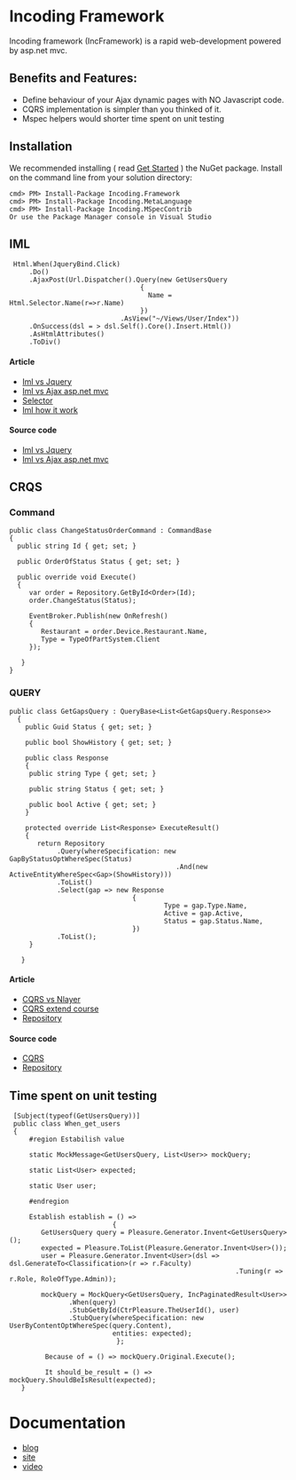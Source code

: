 # Incoding Framework

Incoding framework (IncFramework) is a rapid web-development powered by asp.net mvc.

## Benefits and Features:

* Define behaviour of your Ajax dynamic pages with NO Javascript code.
* CQRS implementation is simpler than you thinked of it.
* Mspec helpers would shorter time spent on unit testing

## Installation


We recommended installing ( read [Get Started](http://blog.incframework.com/en/get-started/) ) the NuGet package. Install on the command line from your solution directory:


```
cmd> PM> Install-Package Incoding.Framework
cmd> PM> Install-Package Incoding.MetaLanguage
cmd> PM> Install-Package Incoding.MSpecContrib
Or use the Package Manager console in Visual Studio
```


## IML

     Html.When(JqueryBind.Click)
         .Do()
         .AjaxPost(Url.Dispatcher().Query(new GetUsersQuery
                                     {
                                       Name = Html.Selector.Name(r=>r.Name)
                                     })
                                .AsView("~/Views/User/Index"))
         .OnSuccess(dsl = > dsl.Self().Core().Insert.Html())
         .AsHtmlAttributes()
         .ToDiv()
       
#### Article 
* [Iml vs Jquery](http://blog.incframework.com/en/jqyery-style-vs-iml-style/)
* [Iml vs Ajax asp.net mvc](http://blog.incframework.com/ru/ajax-actionlink-vs-iml/)
* [Selector](http://blog.incframework.com/ru/power-selector/)
* [Iml how it work](http://blog.incframework.com/ru/iml-how-it-work/)

#### Source code
* [Iml vs Jquery ](https://github.com/IncodingSoftware/Jquery-Vs-Iml)
* [Iml vs Ajax asp.net mvc](https://github.com/IncodingSoftware/AjaxAspNetVsIML)
         

## CRQS

### Command

    public class ChangeStatusOrderCommand : CommandBase
    {  
      public string Id { get; set; }
      
      public OrderOfStatus Status { get; set; } 
      
      public override void Execute()
      {
         var order = Repository.GetById<Order>(Id);
         order.ChangeStatus(Status); 
         
         EventBroker.Publish(new OnRefresh()
         {
            Restaurant = order.Device.Restaurant.Name,
            Type = TypeOfPartSystem.Client
         });
         
       }  
    }
    
### QUERY

    public class GetGapsQuery : QueryBase<List<GetGapsQuery.Response>>
      {
        public Guid Status { get; set; }
        
        public bool ShowHistory { get; set; }
        
        public class Response 
        { 
         public string Type { get; set; }
         
         public string Status { get; set; }
         
         public bool Active { get; set; }
        }
        
        protected override List<Response> ExecuteResult()
        {
           return Repository
                .Query(whereSpecification: new GapByStatusOptWhereSpec(Status)
                                              .And(new ActiveEntityWhereSpec<Gap>(ShowHistory)))
                .ToList()                 
                .Select(gap => new Response
                                   {                                                            
                                           Type = gap.Type.Name,
                                           Active = gap.Active,
                                           Status = gap.Status.Name,                            
                                   })
                .ToList();
         }
         
       } 
      

#### Article 
* [CQRS vs Nlayer](http://blog.incframework.com/en/jqyery-style-vs-iml-style/)
* [CQRS extend course](http://blog.incframework.com/ru/cqrs-advanced-course/)
* [Repository](http://blog.incframework.com/ru/repository/)


#### Source code
* [CQRS ](https://github.com/IncodingSoftware/CQRS)
* [Repository](https://github.com/IncodingSoftware/Repository)

       
## Time spent on unit testing

     [Subject(typeof(GetUsersQuery))]
     public class When_get_users
     {
         #region Estabilish value
         
         static MockMessage<GetUsersQuery, List<User>> mockQuery;
         
         static List<User> expected;
         
         static User user;
         
         #endregion
         
         Establish establish = () =>
                              {
            GetUsersQuery query = Pleasure.Generator.Invent<GetUsersQuery>();
            expected = Pleasure.ToList(Pleasure.Generator.Invent<User>());
            user = Pleasure.Generator.Invent<User>(dsl => dsl.GenerateTo<Classification>(r => r.Faculty)
                                                             .Tuning(r => r.Role, RoleOfType.Admin));
                                                                         
            mockQuery = MockQuery<GetUsersQuery, IncPaginatedResult<User>>
                   .When(query)
                   .StubGetById(CtrPleasure.TheUserId(), user)
                   .StubQuery(whereSpecification: new UserByContentOptWhereSpec(query.Content),
                              entities: expected);                          
                               };
                             
             Because of = () => mockQuery.Original.Execute();
             
             It should_be_result = () => mockQuery.ShouldBeIsResult(expected);
       }
       
       
      
# Documentation

* [blog](http://blog.incframework.com/)
* [site](http://incframework.com/)
* [video](http://www.techdays.ru/speaker/Wlad) 


                  
                 
                  





